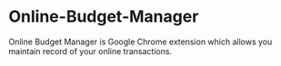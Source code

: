 # Online-Budget-Manager
Online Budget Manager is Google Chrome extension which allows you maintain record of your online transactions.
